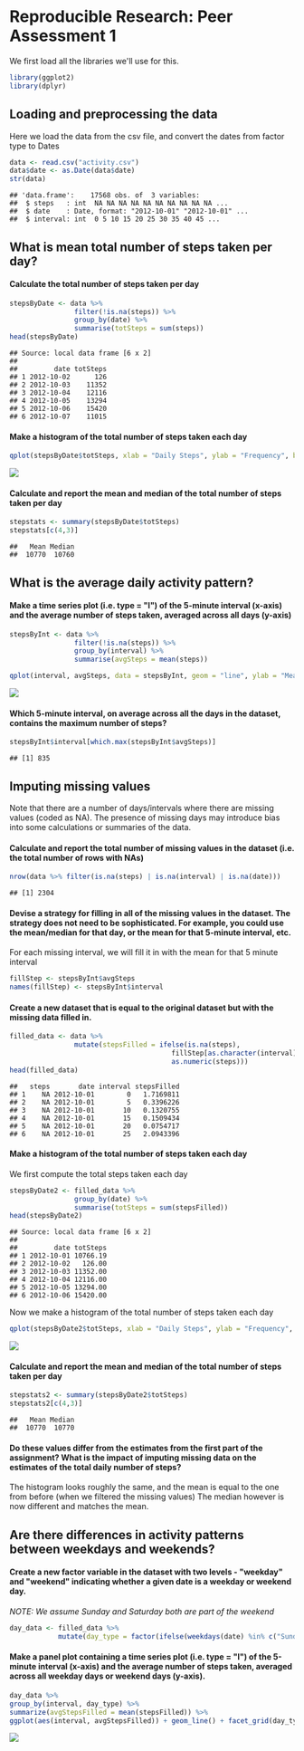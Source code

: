 # Reproducible Research: Peer Assessment 1

We first load all the libraries we'll use for this.

```r
library(ggplot2)
library(dplyr)
```


## Loading and preprocessing the data

Here we load the data from the csv file, and convert the dates from factor type to Dates


```r
data <- read.csv("activity.csv")
data$date <- as.Date(data$date)
str(data)
```

```
## 'data.frame':	17568 obs. of  3 variables:
##  $ steps   : int  NA NA NA NA NA NA NA NA NA NA ...
##  $ date    : Date, format: "2012-10-01" "2012-10-01" ...
##  $ interval: int  0 5 10 15 20 25 30 35 40 45 ...
```


## What is mean total number of steps taken per day?

#### Calculate the total number of steps taken per day

```r
stepsByDate <- data %>% 
                filter(!is.na(steps)) %>% 
                group_by(date) %>% 
                summarise(totSteps = sum(steps))
head(stepsByDate)
```

```
## Source: local data frame [6 x 2]
## 
##         date totSteps
## 1 2012-10-02      126
## 2 2012-10-03    11352
## 3 2012-10-04    12116
## 4 2012-10-05    13294
## 5 2012-10-06    15420
## 6 2012-10-07    11015
```

#### Make a histogram of the total number of steps taken each day

```r
qplot(stepsByDate$totSteps, xlab = "Daily Steps", ylab = "Frequency", binwidth = 1000)
```

![](PA1_template_files/figure-html/stephist-1.png) 

#### Calculate and report the mean and median of the total number of steps taken per day

```r
stepstats <- summary(stepsByDate$totSteps)
stepstats[c(4,3)]
```

```
##   Mean Median 
##  10770  10760
```

## What is the average daily activity pattern?
#### Make a time series plot (i.e. type = "l") of the 5-minute interval (x-axis) and the average number of steps taken, averaged across all days (y-axis)


```r
stepsByInt <- data %>%
                filter(!is.na(steps)) %>% 
                group_by(interval) %>% 
                summarise(avgSteps = mean(steps))

qplot(interval, avgSteps, data = stepsByInt, geom = "line", ylab = "Mean number of steps")
```

![](PA1_template_files/figure-html/plotint-1.png) 

#### Which 5-minute interval, on average across all the days in the dataset, contains the maximum number of steps?

```r
stepsByInt$interval[which.max(stepsByInt$avgSteps)]
```

```
## [1] 835
```

## Imputing missing values

Note that there are a number of days/intervals where there are missing values (coded as NA). The presence of missing days may introduce bias into some calculations or summaries of the data.

#### Calculate and report the total number of missing values in the dataset (i.e. the total number of rows with NAs)

```r
nrow(data %>% filter(is.na(steps) | is.na(interval) | is.na(date)))
```

```
## [1] 2304
```

#### Devise a strategy for filling in all of the missing values in the dataset. The strategy does not need to be sophisticated. For example, you could use the mean/median for that day, or the mean for that 5-minute interval, etc.
For each missing interval, we will fill it in with the mean for that 5 minute interval

```r
fillStep <- stepsByInt$avgSteps
names(fillStep) <- stepsByInt$interval
```

#### Create a new dataset that is equal to the original dataset but with the missing data filled in.

```r
filled_data <- data %>% 
                mutate(stepsFilled = ifelse(is.na(steps), 
                                        fillStep[as.character(interval)], 
                                        as.numeric(steps)))
head(filled_data)
```

```
##   steps       date interval stepsFilled
## 1    NA 2012-10-01        0   1.7169811
## 2    NA 2012-10-01        5   0.3396226
## 3    NA 2012-10-01       10   0.1320755
## 4    NA 2012-10-01       15   0.1509434
## 5    NA 2012-10-01       20   0.0754717
## 6    NA 2012-10-01       25   2.0943396
```

#### Make a histogram of the total number of steps taken each day
We first compute the total steps taken each day

```r
stepsByDate2 <- filled_data %>% 
                group_by(date) %>% 
                summarise(totSteps = sum(stepsFilled))
head(stepsByDate2)
```

```
## Source: local data frame [6 x 2]
## 
##         date totSteps
## 1 2012-10-01 10766.19
## 2 2012-10-02   126.00
## 3 2012-10-03 11352.00
## 4 2012-10-04 12116.00
## 5 2012-10-05 13294.00
## 6 2012-10-06 15420.00
```

Now we make a histogram of the total number of steps taken each day

```r
qplot(stepsByDate2$totSteps, xlab = "Daily Steps", ylab = "Frequency", binwidth = 1000)
```

![](PA1_template_files/figure-html/stephistmiss-1.png) 

#### Calculate and report the mean and median of the total number of steps taken per day

```r
stepstats2 <- summary(stepsByDate2$totSteps)
stepstats2[c(4,3)]
```

```
##   Mean Median 
##  10770  10770
```
#### Do these values differ from the estimates from the first part of the assignment? What is the impact of imputing missing data on the estimates of the total daily number of steps?
The histogram looks roughly the same, and the mean is equal to the one from before (when we filtered the missing values)
The median however is now different and matches the mean.

## Are there differences in activity patterns between weekdays and weekends?

#### Create a new factor variable in the dataset with two levels - "weekday" and "weekend" indicating whether a given date is a weekday or weekend day.
_NOTE: We assume Sunday and Saturday both are part of the weekend_

```r
day_data <- filled_data %>%
            mutate(day_type = factor(ifelse(weekdays(date) %in% c("Sunday", "Saturday"), "Weekend", "Weekday")))
```
#### Make a panel plot containing a time series plot (i.e. type = "l") of the 5-minute interval (x-axis) and the average number of steps taken, averaged across all weekday days or weekend days (y-axis).

```r
day_data %>%
group_by(interval, day_type) %>%
summarize(avgStepsFilled = mean(stepsFilled)) %>%
ggplot(aes(interval, avgStepsFilled)) + geom_line() + facet_grid(day_type ~ .) + ylab("Mean number of steps")
```

![](PA1_template_files/figure-html/weekplot-1.png) 

